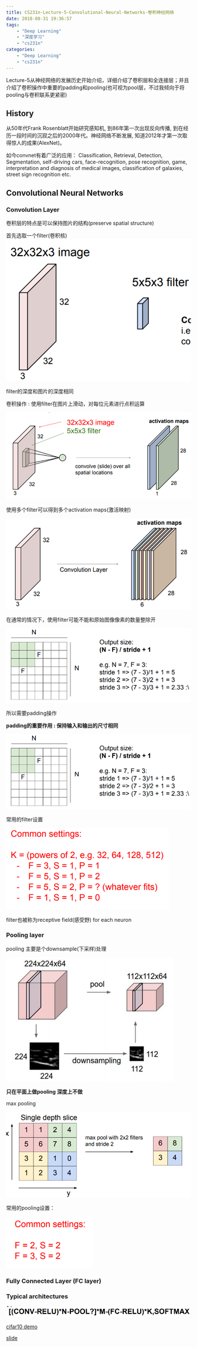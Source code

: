 ```yaml
---
title: CS231n-Lecture-5-Convolutional-Neural-Networks-卷积神经网络
date: 2018-08-31 19:36:57
tags: 
    - "Deep Learning"
    - "深度学习"
    - "cs231n"
categories: 
    - "Deep Learning"
    - "cs231n"
---
```

Lecture-5从神经网络的发展历史开始介绍，详细介绍了卷积层和全连接层；并且介绍了卷积操作中重要的padding和pooling(也可视为pool层，不过我倾向于将pooling与卷积联系更紧密)
<!--more-->

## History

从50年代Frank Rosenblatt开始研究感知机, 到86年第一次出现反向传播, 到在经历一段时间的沉寂之后的2000年代。神经网络不断发展, 知道2012年才第一次取得惊人的成果(AlexNet)。

如今convnet有着广泛的应用：
Classification, Retrieval, Detection, Segmentation, self-driving cars, face-recognition, pose recognition, game, interpretation and diagnosis of medical images, classification of galaxies, street sign recognition etc.

## Convolutional Neural Networks

### Convolution Layer
卷积层的特点是可以保持图片的结构(preserve spatial structure)

首先选取一个filter(卷积核)  
![filter](CS231n-Lecture-5-Convolutional-Neural-Networks-卷积神经网络/filter.png)

filter的深度和图片的深度相同

卷积操作 : 使用filter在图片上滑动，对每位元素进行点积运算

![convolve_slide_over](CS231n-Lecture-5-Convolutional-Neural-Networks-卷积神经网络/convolve_slide_over.png)

使用多个filter可以得到多个activation maps(激活映射)

![activation_maps](CS231n-Lecture-5-Convolutional-Neural-Networks-卷积神经网络/activation_maps.png)

在通常的情况下，使用filter可能不能和原始图像像素的数量整除开

![without_padding](CS231n-Lecture-5-Convolutional-Neural-Networks-卷积神经网络/without_padding.png)

所以需要padding操作

**padding的重要作用 : 保持输入和输出的尺寸相同**

![padding](CS231n-Lecture-5-Convolutional-Neural-Networks-卷积神经网络/padding.png)

常用的filter设置

![common_filter](CS231n-Lecture-5-Convolutional-Neural-Networks-卷积神经网络/common_filter.png)

filter也被称为receptive field(感受野) for each neuron

### Pooling layer

pooling 主要是个downsample(下采样)处理

![pooling](CS231n-Lecture-5-Convolutional-Neural-Networks-卷积神经网络/pooling.png)

**只在平面上做pooling 深度上不做**

max pooling

![max_pooling](CS231n-Lecture-5-Convolutional-Neural-Networks-卷积神经网络/max_pooling.png)

常用的pooling设置：

![common_pooling](CS231n-Lecture-5-Convolutional-Neural-Networks-卷积神经网络/common_pooling.png)

### Fully Connected Layer (FC layer)

### Typical architectures

![Typical_architectures](CS231n-Lecture-5-Convolutional-Neural-Networks-卷积神经网络/Typical_architectures.png)


[cifar10 demo](https://cs.stanford.edu/people/karpathy/convnetjs/demo/cifar10.html)

[slide](http://cs231n.stanford.edu/slides/2017/cs231n_2017_lecture5.pdf)